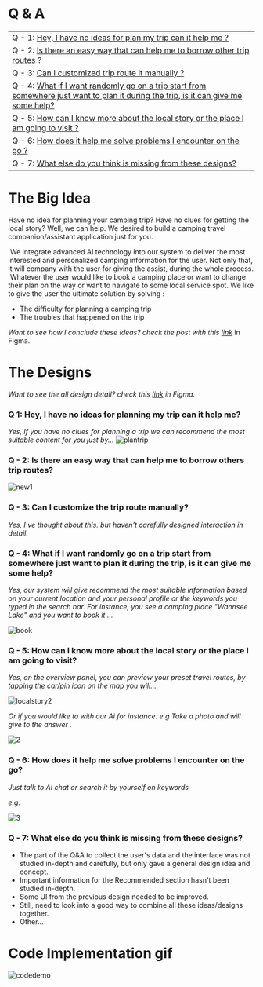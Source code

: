 # Q & A

|                                                              |
| ------------------------------------------------------------ |
| Q - 1: [Hey, I have no ideas for plan my trip can it help me ?](https://git.fhict.nl/I443880/shenghangzhu-smartmobile-portfolio/-/wikis/PWA-Phase-Project#q-1-hey-i-have-no-ideas-for-planning-my-trip-can-it-help-me) |
| Q - 2:  [Is there an easy way that can help me to borrow other trip routes](https://git.fhict.nl/I443880/shenghangzhu-smartmobile-portfolio/-/wikis/PWA-Phase-Project#q-2-is-there-an-easy-way-that-can-help-me-to-borrow-others-trip-routes)  ? |
| Q - 3: [Can I customized trip route it manually ?](https://git.fhict.nl/I443880/shenghangzhu-smartmobile-portfolio/-/wikis/PWA-Phase-Project#q-3-can-i-customize-the-trip-route-manually) |
| Q - 4:  [What if I want randomly go on a trip start from somewhere just want to plan it during the trip, is it can give me some help?](https://git.fhict.nl/I443880/shenghangzhu-smartmobile-portfolio/-/wikis/PWA-Phase-Project#q-4-what-if-i-want-randomly-go-on-a-trip-start-from-somewhere-just-want-to-plan-it-during-the-trip-is-it-can-give-me-some-help) |
| Q - 5:  [How can I  know more about the local story or the place I am going to visit ?](https://git.fhict.nl/I443880/shenghangzhu-smartmobile-portfolio/-/wikis/PWA-Phase-Project#q-5-how-can-i-know-more-about-the-local-story-or-the-place-i-am-going-to-visit) |
| Q - 6:  [How does it help me solve problems I encounter on the go ?](https://git.fhict.nl/I443880/shenghangzhu-smartmobile-portfolio/-/wikis/PWA-Phase-Project#q-6-how-does-it-help-me-solve-problems-i-encounter-on-the-go) |
| Q - 7:   [What else do you think is missing from these designs?](https://git.fhict.nl/I443880/shenghangzhu-smartmobile-portfolio/-/wikis/PWA-Phase-Project#q-7-what-else-do-you-think-is-missing-from-these-designs) |

# The Big Idea

Have no idea for planning your camping trip? 
Have no clues for getting the local story?
Well, we can help. 
We desired to build a camping travel companion/assistant application just for you.

​	We integrate advanced AI technology into our system to deliver the most interested and personalized camping information for the user. Not only that, it will company with the user for giving the assist, during the whole process.
​	Whatever the user would like to book a camping place or want to change their plan on the way or want to navigate to some local service spot. 
We like to give the user the ultimate solution by solving :

- The difficulty for planning a camping trip
- The troubles that happened on the trip

*Want to see how I conclude these ideas? check the post with this [link](https://www.figma.com/file/MqJfdn010puX31BFEY5fay/Clickable-prototype?node-id=301%3A7830)* in Figma.

# The Designs

**Want to see the all design detail? check this [link](https://www.figma.com/file/MqJfdn010puX31BFEY5fay/Clickable-prototype?node-id=117%3A6748)* in Figma.*

### Q 1: Hey, I have no ideas for planning my trip can it help me?

*Yes, If you have no clues for planning a trip we can recommend the most suitable content for you just by...*
![plantrip](uploads/e75f4833638e3ecb6826f29c7d02a97e/plantrip.gif)
### Q - 2:  Is there an easy way that can help me to borrow others trip routes?

![new1](uploads/81df1b07bd646bba658f87ec803fdd94/new1.png)

### Q - 3:  Can I customize the trip route manually?

*Yes, I've thought about this. but haven't carefully designed interaction in detail.*

### Q - 4:  What if I want randomly go on a trip start from somewhere just want to plan it during the trip, is it can give me some help?

*Yes, our system will give recommend the most suitable information based on your current location and your personal profile or the keywords you typed in the search bar. For instance, you see a camping place "Wannsee Lake" and you want to book it ...* 

![book](uploads/f92c1ba5255f72c7981d819469020748/book.gif)

### Q - 5:  How can I  know more about the local story or the place I am going to visit?

*Yes, on the overview panel, you can preview your preset travel routes, by tapping the car/pin icon on the map you will...*

![localstory2](uploads/1dd459708952fa9f646d4e7208c06a87/localstory2.gif)

*Or if you would like to with our Ai for instance. e.g Take a photo and will give to the answer .*

![2](uploads/9a66af97ebc28b5a91a8fab1bc6776ea/2.JPG)

### Q - 6:  How does it help me solve problems I encounter on the go? 

*Just talk to AI chat or search it by yourself on keywords* 

*e.g:*

![3](uploads/aef8c4729a91d46ee623c947704892a4/3.JPG)

### Q - 7:   What else do you think is missing from these designs?

- The part of the Q&A to collect the user's data and the interface was not studied in-depth and carefully, but only gave a general design idea and concept.
- Important information for the Recommended section hasn't been studied in-depth.
- Some UI from the previous design needed to be improved.
- Still, need to look into a good way to combine all these ideas/designs together.
- Other...

# Code Implementation gif
![codedemo](uploads/43d3cff4d816968163ee0872355fe8d0/codedemo.gif)